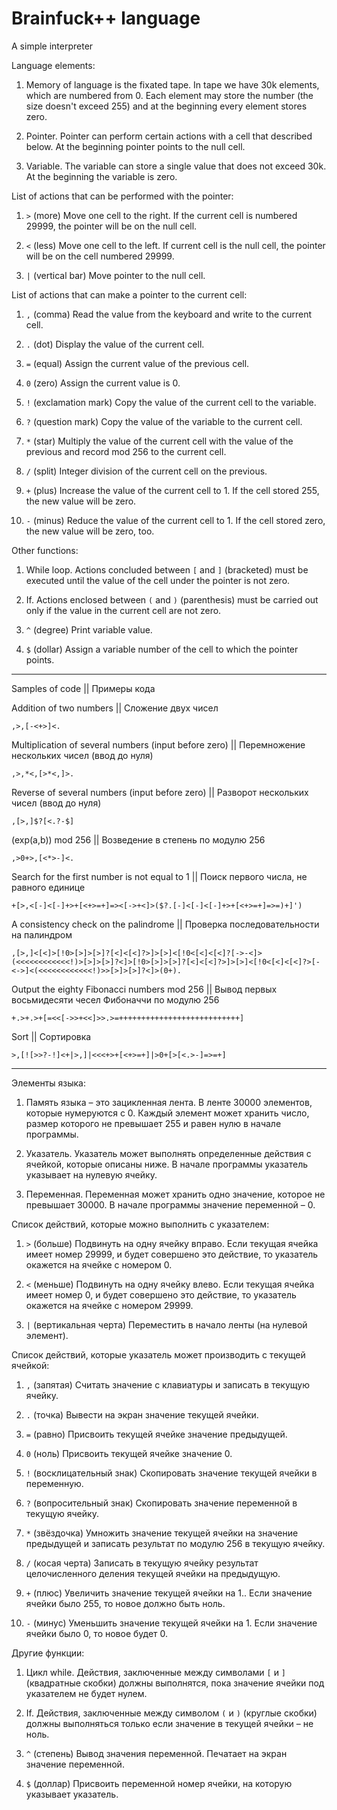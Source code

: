 # Brainfuck++ language
A simple interpreter


Language elements:

1. Memory of language is the fixated tape. In tape we have 30k elements, which are numbered from 0. Each element may store the number (the size doesn't exceed 255) and at the beginning every element stores zero. 

2. Pointer. Pointer can perform certain actions with a cell that described below. At the beginning pointer points to the null cell.

3. Variable. The variable can store a single value that does not exceed 30k. At the beginning the variable is zero.

 
List of actions that can be performed with the pointer:

1. `>` (more) Move one cell to the right. If the current cell is numbered 29999, the pointer will be on the null cell.

2. `<` (less) Move one cell to the left. If current cell is the null cell, the pointer will be on the cell numbered 29999.

3. `|` (vertical bar) Move pointer to the null cell.


List of actions that can make a pointer to the current cell:

1. `,` (comma) Read the value from the keyboard and write to the current cell.

2. `.` (dot) Display the value of the current cell.

3. `=` (equal) Assign the current value of the previous cell.

4. `0` (zero) Assign the current value is 0.

5. `!` (exclamation mark) Copy the value of the current cell to the variable.

6. `?` (question mark) Copy the value of the variable to the current cell.

7. `*` (star) Multiply the value of the current cell with the value of the previous and record mod 256 to the current cell.

8. `/` (split) Integer division of the current cell on the previous. 

9. `+` (plus) Increase the value of the current cell to 1. If the cell stored 255, the new value will be zero.

10. `-` (minus) Reduce the value of the current cell to 1. If the cell stored zero, the new value will be zero, too.


Other functions:

1. While loop. Actions concluded between `[` and `]` (bracketed) must be executed until the value of the cell under the pointer is not zero.

2. If. Actions enclosed between `(` and `)` (parenthesis) must be carried out only if the value in the current cell are not zero.

3. `^` (degree) Print variable value.

4. `$` (dollar) Assign a variable number of the cell to which the pointer points. 
 
----------------------------------------------------

Samples of code || Примеры кода

Addition of two numbers || Сложение двух чисел 
```
,>,[-<+>]<.
```

Multiplication of several numbers (input before zero) || Перемножение нескольких чисел (ввод до нуля) 
```
,>,*<,[>*<,]>.
```

Reverse of several numbers (input before zero)  || Разворот нескольких чисел (ввод до нуля)
```
,[>,]$?[<.?-$]
```

(exp(a,b)) mod 256 || Возведение в степень по модулю 256
```
,>0+>,[<*>-]<.
```

Search for the first number is not equal to 1 || Поиск первого числа, не равного единице
```
+[>,<[-]<[-]+>+[<+>=+]=><[->+<]>($?.[-]<[-]<[-]+>+[<+>=+]=>=)+]')
```

A consistency check on the palindrome || Проверка последовательности на палиндром
```
,[>,]<[<]>[!0>[>]>[>]?[<]<[<]?>]>[>]<[!0<[<]<[<]?[->-<]>(<<<<<<<<<<<<!)>[>]>[>]?<]>[!0>[>]>[>]?[<]<[<]?>]>[>]<[!0<[<]<[<]?>[-<->]<(<<<<<<<<<<<<!)>>[>]>[>]?<]>(0+).
```

Output the eighty Fibonacci numbers mod 256 || Вывод первых восьмидесяти чесел Фибоначчи по модулю 256
```
+.>+.>+[=<<[->>+<<]>>.>=+++++++++++++++++++++++++++]
```

Sort || Cортировка
```
>,[![>>?-!]<+|>,]|<<<+>+[<+>=+]|>0+[>[<.>-]=>=+]
```

----------------------------------------------------

Элементы языка:

1. Память языка – это зацикленная лента. В ленте 30000 элементов, которые нумеруются с 0. Каждый элемент может хранить число, размер которого не превышает 255 и равен нулю в начале программы.

2. Указатель. Указатель может выполнять определенные действия с ячейкой, которые 
описаны ниже. В начале программы указатель указывает на нулевую ячейку.

3. Переменная. Переменная может хранить одно значение, которое не превышает 30000. В начале программы значение переменной – 0. 
 
Список действий, которые можно выполнить с указателем:

1. `>` (больше) Подвинуть на одну ячейку вправо. Если текущая ячейка имеет номер 29999, и будет совершено это действие, то указатель окажется на ячейке с номером 0.

2. `<` (меньше) Подвинуть на одну ячейку влево. Если текущая ячейка имеет номер 0, и будет совершено это действие, то указатель окажется на ячейке с номером 29999.

3. `|` (вертикальная черта) Переместить в начало ленты (на нулевой элемент). 


Список действий, которые указатель может производить с текущей ячейкой:

1. `,` (запятая) Считать значение с клавиатуры и записать в текущую ячейку. 

2. `.` (точка) Вывести на экран значение текущей ячейки. 

3. `=` (равно) Присвоить текущей ячейке значение предыдущей.

4. `0` (ноль) Присвоить текущей ячейке значение 0.

5. `!` (восклицательный знак) Скопировать значение текущей ячейки в переменную.

6. `?` (вопросительный знак) Скопировать значение переменной в текущую ячейку. 

7. `*` (звёздочка) Умножить значение текущей ячейки на значение предыдущей и записать результат по модулю 256 в текущую ячейку. 

8. `/` (косая черта) Записать в текущую ячейку результат целочисленного деления текущей ячейки на предыдущую.

9. `+` (плюс) Увеличить значение текущей ячейки на 1.. Если значение ячейки было 255, то новое должно быть ноль.

10. `-` (минус) Уменьшить значение текущей ячейки на 1. Если значение ячейки было 0, то новое будет 0.


Другие функции:

1. Цикл while. Действия, заключенные между символами  `[` и `]` (квадратные скобки) должны выполнятся, пока значение ячейки под указателем не будет нулем.

2. If. Действия, заключенные между символом `(` и `)` (круглые скобки) должны выполняться только если значение в текущей ячейки – не ноль.

3. `^` (степень) Вывод значения переменной. Печатает на экран значение переменной.

4. `$` (доллар) Присвоить переменной номер ячейки, на которую указывает указатель.
